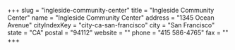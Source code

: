 +++
slug = "ingleside-community-center"
title = "Ingleside Community Center"
name = "Ingleside Community Center"
address = "1345 Ocean Avenue"
cityIndexKey = "city-ca-san-francisco"
city = "San Francisco"
state = "CA"
postal = "94112"
website = ""
phone = "415 586-4765"
fax = ""
+++
